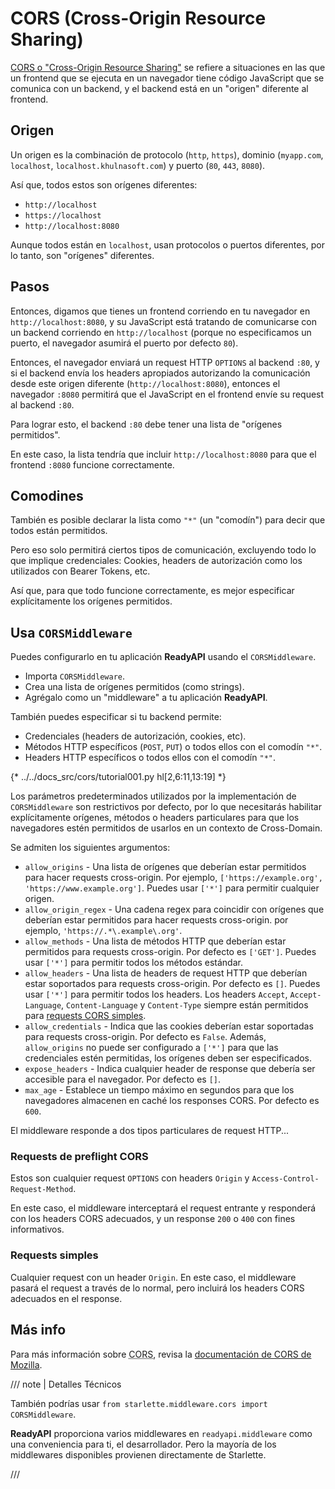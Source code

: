 # CORS (Cross-Origin Resource Sharing)

<a href="https://developer.mozilla.org/en-US/docs/Web/HTTP/CORS" class="external-link" target="_blank">CORS o "Cross-Origin Resource Sharing"</a> se refiere a situaciones en las que un frontend que se ejecuta en un navegador tiene código JavaScript que se comunica con un backend, y el backend está en un "origen" diferente al frontend.

## Origen

Un origen es la combinación de protocolo (`http`, `https`), dominio (`myapp.com`, `localhost`, `localhost.khulnasoft.com`) y puerto (`80`, `443`, `8080`).

Así que, todos estos son orígenes diferentes:

* `http://localhost`
* `https://localhost`
* `http://localhost:8080`

Aunque todos están en `localhost`, usan protocolos o puertos diferentes, por lo tanto, son "orígenes" diferentes.

## Pasos

Entonces, digamos que tienes un frontend corriendo en tu navegador en `http://localhost:8080`, y su JavaScript está tratando de comunicarse con un backend corriendo en `http://localhost` (porque no especificamos un puerto, el navegador asumirá el puerto por defecto `80`).

Entonces, el navegador enviará un request HTTP `OPTIONS` al backend `:80`, y si el backend envía los headers apropiados autorizando la comunicación desde este origen diferente (`http://localhost:8080`), entonces el navegador `:8080` permitirá que el JavaScript en el frontend envíe su request al backend `:80`.

Para lograr esto, el backend `:80` debe tener una lista de "orígenes permitidos".

En este caso, la lista tendría que incluir `http://localhost:8080` para que el frontend `:8080` funcione correctamente.

## Comodines

También es posible declarar la lista como `"*"` (un "comodín") para decir que todos están permitidos.

Pero eso solo permitirá ciertos tipos de comunicación, excluyendo todo lo que implique credenciales: Cookies, headers de autorización como los utilizados con Bearer Tokens, etc.

Así que, para que todo funcione correctamente, es mejor especificar explícitamente los orígenes permitidos.

## Usa `CORSMiddleware`

Puedes configurarlo en tu aplicación **ReadyAPI** usando el `CORSMiddleware`.

* Importa `CORSMiddleware`.
* Crea una lista de orígenes permitidos (como strings).
* Agrégalo como un "middleware" a tu aplicación **ReadyAPI**.

También puedes especificar si tu backend permite:

* Credenciales (headers de autorización, cookies, etc).
* Métodos HTTP específicos (`POST`, `PUT`) o todos ellos con el comodín `"*"`.
* Headers HTTP específicos o todos ellos con el comodín `"*"`.

{* ../../docs_src/cors/tutorial001.py hl[2,6:11,13:19] *}

Los parámetros predeterminados utilizados por la implementación de `CORSMiddleware` son restrictivos por defecto, por lo que necesitarás habilitar explícitamente orígenes, métodos o headers particulares para que los navegadores estén permitidos de usarlos en un contexto de Cross-Domain.

Se admiten los siguientes argumentos:

* `allow_origins` - Una lista de orígenes que deberían estar permitidos para hacer requests cross-origin. Por ejemplo, `['https://example.org', 'https://www.example.org']`. Puedes usar `['*']` para permitir cualquier origen.
* `allow_origin_regex` - Una cadena regex para coincidir con orígenes que deberían estar permitidos para hacer requests cross-origin. por ejemplo, `'https://.*\.example\.org'`.
* `allow_methods` - Una lista de métodos HTTP que deberían estar permitidos para requests cross-origin. Por defecto es `['GET']`. Puedes usar `['*']` para permitir todos los métodos estándar.
* `allow_headers` - Una lista de headers de request HTTP que deberían estar soportados para requests cross-origin. Por defecto es `[]`. Puedes usar `['*']` para permitir todos los headers. Los headers `Accept`, `Accept-Language`, `Content-Language` y `Content-Type` siempre están permitidos para <a href="https://developer.mozilla.org/en-US/docs/Web/HTTP/CORS#simple_requests" class="external-link" rel="noopener" target="_blank">requests CORS simples</a>.
* `allow_credentials` - Indica que las cookies deberían estar soportadas para requests cross-origin. Por defecto es `False`. Además, `allow_origins` no puede ser configurado a `['*']` para que las credenciales estén permitidas, los orígenes deben ser especificados.
* `expose_headers` - Indica cualquier header de response que debería ser accesible para el navegador. Por defecto es `[]`.
* `max_age` - Establece un tiempo máximo en segundos para que los navegadores almacenen en caché los responses CORS. Por defecto es `600`.

El middleware responde a dos tipos particulares de request HTTP...

### Requests de preflight CORS

Estos son cualquier request `OPTIONS` con headers `Origin` y `Access-Control-Request-Method`.

En este caso, el middleware interceptará el request entrante y responderá con los headers CORS adecuados, y un response `200` o `400` con fines informativos.

### Requests simples

Cualquier request con un header `Origin`. En este caso, el middleware pasará el request a través de lo normal, pero incluirá los headers CORS adecuados en el response.

## Más info

Para más información sobre <abbr title="Cross-Origin Resource Sharing">CORS</abbr>, revisa la <a href="https://developer.mozilla.org/en-US/docs/Web/HTTP/CORS" class="external-link" target="_blank">documentación de CORS de Mozilla</a>.

/// note | Detalles Técnicos

También podrías usar `from starlette.middleware.cors import CORSMiddleware`.

**ReadyAPI** proporciona varios middlewares en `readyapi.middleware` como una conveniencia para ti, el desarrollador. Pero la mayoría de los middlewares disponibles provienen directamente de Starlette.

///
